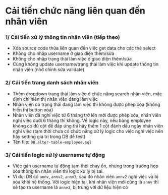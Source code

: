 # Cải tiến chức năng liên quan đến nhân viên

### 1/ Cải tiến xử lý thông tin nhân viên (tiếp theo)
- Xóa source code thừa liên quan đến việc get data cho các thẻ select
- Không cho nhập username ở giao diện thêm/sửa
- Không cho nhập trạng thái làm việc ở giao diện thêm/sửa
- Cũng không update username/trạng thái làm việc khi update thông tin nhân viên (nhớ chỉnh sửa validate) 

### 2/ Cải tiến trang danh sách nhân viên

- Thêm dropdown trạng thái làm việc ở chức năng search nhân viên, mặc định chỉ hiển thị nhân viên đang làm việc
- Nhân viên có trạng thái đang làm việc thì không được phép xóa (không hiển thị button xóa)
- Nhân viên đã nghỉ việc từ 6 tháng trở lên mới được phép xóa, nhân viên nghỉ việc dưới 6 tháng thì không. Về logic này, nếu bảng employee không có đủ cột để đáp ứng thì hãy thêm 1 cột đánh dấu ngày nhân viên nghỉ việc (tạm thời chưa có chức năng xử lý logic cho việc nghỉ việc nên hãy setting giá trị trong DB để test)
- Tên file: `08.alter-table-employee.sql`

### 3/ Cải tiến logic xử lý username tự động

- Việc gán username tự động tạm thời chạy ổn, nhưng trong trường hợp xóa thông tin nhân viên thì logic xử lý bị sai.
- Ví dụ: DB có `annv`, `annv2`, `annv3`; sau đó nhân viên `annv2` nghỉ việc và bị xóa khỏi hệ thống. Với logic hiện tại, khi nhân viên mới cũng là `annv` thì sẽ tạo ra username là `annv3`, bị trùng với dữ liệu hiện có
